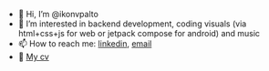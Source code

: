 - 👋 Hi, I’m @ikonvpalto
- 👀 I’m interested in backend development, coding visuals (via html+css+js for web or jetpack compose for android) and music
- 📫 How to reach me: [linkedin](https://www.linkedin.com/in/konvpalto/), [email](mailto:konvpalto87@gmail.com)
- 📑 [My cv](https://ikonvpalto.github.io/cv-page/)
<!-- - 🌱 I’m currently learning ... -->
<!-- - 💞️ I’m looking to collaborate on ... -->

<!---
ikonvpalto/ikonvpalto is a ✨ special ✨ repository because its `README.md` (this file) appears on your GitHub profile.
You can click the Preview link to take a look at your changes.
--->
